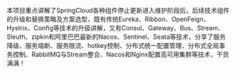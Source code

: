 本项目重点讲解了SpringCloud各种组件停止更新进入维护阶段后，后续技术组件的升级和替换策略及方案选型，既有传统Eureka、Ribbon、OpenFeign、Hystrix、Config等技术的升级讲解，又有Consul、Gateway、Bus、Stream、Sleuth、zipkin和阿里巴巴最新的Nacos、Sentinel、Seata等技术，分享了服务降级、服务熔断、服务限流、hotkey控制、分布式统一配置管理、分布式全局事务控制、RabbitMQ与Stream整合、Nacos和Nginx配置高可用集群等技术，干货满满！

